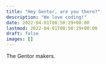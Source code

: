 ```yaml
---
title: "Hey Gentor, are you there?"
description: "We love coding!"
date: 2022-04-01T08:50:29+00:00
lastmod: 2022-04-01T08:50:29+00:00
draft: false
images: []
---
```


The Gentor makers.

